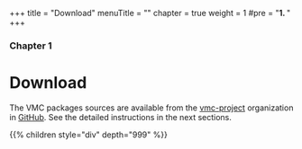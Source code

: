 +++
title = "Download"
menuTitle = ""
chapter = true
weight = 1
#pre = "<b>1. </b>"
+++

### Chapter 1

# Download

The VMC packages sources are available from the [vmc-project](https://github.com/vmc-project) organization in [GitHub](https://github.com/). See the detailed instructions in the next sections.

{{% children style="div" depth="999" %}}
